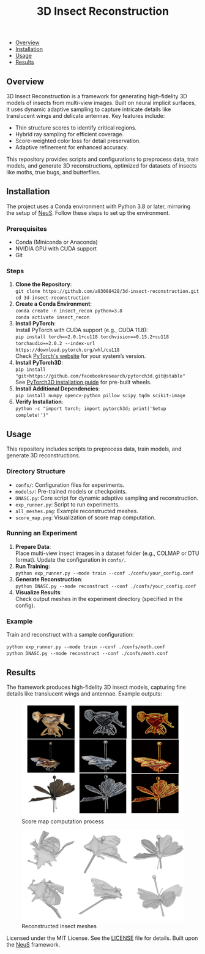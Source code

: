 <!DOCTYPE html>
<html lang="en">
<head>
    <meta charset="UTF-8">
    <meta name="viewport" content="width=device-width, initial-scale=1.0">
    <title>3D Insect Reconstruction</title>
</head>
<body>
    <header>
        <h1>3D Insect Reconstruction</h1>
    </header>
    <nav>
        <ul>
            <li><a href="#overview">Overview</a></li>
            <li><a href="#installation">Installation</a></li>
            <li><a href="#usage">Usage</a></li>
            <li><a href="#results">Results</a></li>
        </ul>
    </nav>
    <section id="overview">
        <h2>Overview</h2>
        <p>3D Insect Reconstruction is a framework for generating high-fidelity 3D models of insects from multi-view images. Built on neural implicit surfaces, it uses dynamic adaptive sampling to capture intricate details like translucent wings and delicate antennae. Key features include:</p>
        <ul>
            <li>Thin structure scores to identify critical regions.</li>
            <li>Hybrid ray sampling for efficient coverage.</li>
            <li>Score-weighted color loss for detail preservation.</li>
            <li>Adaptive refinement for enhanced accuracy.</li>
        </ul>
        <p>This repository provides scripts and configurations to preprocess data, train models, and generate 3D reconstructions, optimized for datasets of insects like moths, true bugs, and butterflies.</p>
    </section>
    <section id="installation">
        <h2>Installation</h2>
        <p>The project uses a Conda environment with Python 3.8 or later, mirroring the setup of <a href="https://github.com/Totoro97/NeuS">NeuS</a>. Follow these steps to set up the environment.</p>
        <h3>Prerequisites</h3>
        <ul>
            <li>Conda (Miniconda or Anaconda)</li>
            <li>NVIDIA GPU with CUDA support</li>
            <li>Git</li>
        </ul>
        <h3>Steps</h3>
        <ol>
            <li><strong>Clone the Repository</strong>:<br>
                <code>git clone https://github.com/a93088428/3d-insect-reconstruction.git</code><br>
                <code>cd 3d-insect-reconstruction</code>
            </li>
            <li><strong>Create a Conda Environment</strong>:<br>
                <code>conda create -n insect_recon python=3.8</code><br>
                <code>conda activate insect_recon</code>
            </li>
            <li><strong>Install PyTorch</strong>:<br>
                Install PyTorch with CUDA support (e.g., CUDA 11.8):<br>
                <code>pip install torch==2.0.1+cu118 torchvision==0.15.2+cu118 torchaudio==2.0.2 --index-url https://download.pytorch.org/whl/cu118</code><br>
                Check <a href="https://pytorch.org/get-started/locally/">PyTorch's website</a> for your system’s version.
            </li>
            <li><strong>Install PyTorch3D</strong>:<br>
                <code>pip install "git+https://github.com/facebookresearch/pytorch3d.git@stable"</code><br>
                See <a href="https://github.com/facebookresearch/pytorch3d#installation">PyTorch3D installation guide</a> for pre-built wheels.
            </li>
            <li><strong>Install Additional Dependencies</strong>:<br>
                <code>pip install numpy opencv-python pillow scipy tqdm scikit-image</code>
            </li>
            <li><strong>Verify Installation</strong>:<br>
                <code>python -c "import torch; import pytorch3d; print('Setup complete!')"</code>
            </li>
        </ol>
    </section>
    <section id="usage">
        <h2>Usage</h2>
        <p>This repository includes scripts to preprocess data, train models, and generate 3D reconstructions.</p>
        <h3>Directory Structure</h3>
        <ul>
            <li><code>confs/</code>: Configuration files for experiments.</li>
            <li><code>models/</code>: Pre-trained models or checkpoints.</li>
            <li><code>DNASC.py</code>: Core script for dynamic adaptive sampling and reconstruction.</li>
            <li><code>exp_runner.py</code>: Script to run experiments.</li>
            <li><code>all_meshes.png</code>: Example reconstructed meshes.</li>
            <li><code>score_map.png</code>: Visualization of score map computation.</li>
        </ul>
        <h3>Running an Experiment</h3>
        <ol>
            <li><strong>Prepare Data</strong>:<br>
                Place multi-view insect images in a dataset folder (e.g., COLMAP or DTU format). Update the configuration in <code>confs/</code>.
            </li>
            <li><strong>Run Training</strong>:<br>
                <code>python exp_runner.py --mode train --conf ./confs/your_config.conf</code>
            </li>
            <li><strong>Generate Reconstruction</strong>:<br>
                <code>python DNASC.py --mode reconstruct --conf ./confs/your_config.conf</code>
            </li>
            <li><strong>Visualize Results</strong>:<br>
                Check output meshes in the experiment directory (specified in the config).
            </li>
        </ol>
        <h3>Example</h3>
        <p>Train and reconstruct with a sample configuration:</p>
        <code>python exp_runner.py --mode train --conf ./confs/moth.conf</code><br>
        <code>python DNASC.py --mode reconstruct --conf ./confs/moth.conf</code>
    </section>
    <section id="results">
        <h2>Results</h2>
        <p>The framework produces high-fidelity 3D insect models, capturing fine details like translucent wings and antennae. Example outputs:</p>
        <figure>
            <img src="score_map.png" alt="Score map computation process">
            <figcaption>Score map computation process</figcaption>
        </figure>
        <figure>
            <img src="all_meshes.png" alt="Reconstructed insect meshes">
            <figcaption>Reconstructed insect meshes</figcaption>
        </figure>
    </section>
    <footer>
        <p>Licensed under the MIT License. See the <a href="LICENSE">LICENSE</a> file for details. Built upon the <a href="https://github.com/Totoro97/NeuS">NeuS</a> framework.</p>
    </footer>
</body>
</html>
